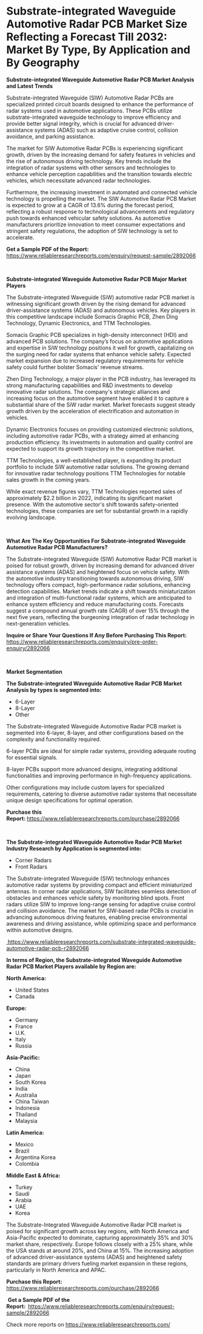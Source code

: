 <p><h1>Substrate-integrated Waveguide Automotive Radar PCB Market Size Reflecting a Forecast Till 2032: Market By Type, By Application and By Geography</h1></p><p><strong>Substrate-integrated Waveguide Automotive Radar PCB Market Analysis and Latest Trends</strong></p>
<p><p>Substrate-integrated Waveguide (SIW) Automotive Radar PCBs are specialized printed circuit boards designed to enhance the performance of radar systems used in automotive applications. These PCBs utilize substrate-integrated waveguide technology to improve efficiency and provide better signal integrity, which is crucial for advanced driver-assistance systems (ADAS) such as adaptive cruise control, collision avoidance, and parking assistance. </p><p>The market for SIW Automotive Radar PCBs is experiencing significant growth, driven by the increasing demand for safety features in vehicles and the rise of autonomous driving technology. Key trends include the integration of radar systems with other sensors and technologies to enhance vehicle perception capabilities and the transition towards electric vehicles, which necessitate advanced radar technologies. </p><p>Furthermore, the increasing investment in automated and connected vehicle technology is propelling the market. The SIW Automotive Radar PCB Market is expected to grow at a CAGR of 13.6% during the forecast period, reflecting a robust response to technological advancements and regulatory push towards enhanced vehicular safety solutions. As automotive manufacturers prioritize innovation to meet consumer expectations and stringent safety regulations, the adoption of SIW technology is set to accelerate.</p></p>
<p><strong>Get a Sample PDF of the Report:&nbsp;</strong> <a href="https://www.reliableresearchreports.com/enquiry/request-sample/2892066?utm_campaign=3037&utm_medium=2&utm_source=Github&utm_content=ia&utm_term=15032025&utm_id=substrate-integrated-waveguide-automotive-radar-pcb">https://www.reliableresearchreports.com/enquiry/request-sample/2892066</a></p>
<p>&nbsp;</p>
<p><strong>Substrate-integrated Waveguide Automotive Radar PCB Major Market Players</strong></p>
<p><p>The Substrate-integrated Waveguide (SiW) automotive radar PCB market is witnessing significant growth driven by the rising demand for advanced driver-assistance systems (ADAS) and autonomous vehicles. Key players in this competitive landscape include Somacis Graphic PCB, Zhen Ding Technology, Dynamic Electronics, and TTM Technologies.</p><p>Somacis Graphic PCB specializes in high-density interconnect (HDI) and advanced PCB solutions. The company’s focus on automotive applications and expertise in SiW technology positions it well for growth, capitalizing on the surging need for radar systems that enhance vehicle safety. Expected market expansion due to increased regulatory requirements for vehicle safety could further bolster Somacis' revenue streams.</p><p>Zhen Ding Technology, a major player in the PCB industry, has leveraged its strong manufacturing capabilities and R&D investments to develop innovative radar solutions. The company's strategic alliances and increasing focus on the automotive segment have enabled it to capture a substantial share of the SiW radar market. Market forecasts suggest steady growth driven by the acceleration of electrification and automation in vehicles.</p><p>Dynamic Electronics focuses on providing customized electronic solutions, including automotive radar PCBs, with a strategy aimed at enhancing production efficiency. Its investments in automation and quality control are expected to support its growth trajectory in the competitive market.</p><p>TTM Technologies, a well-established player, is expanding its product portfolio to include SiW automotive radar solutions. The growing demand for innovative radar technology positions TTM Technologies for notable sales growth in the coming years.</p><p>While exact revenue figures vary, TTM Technologies reported sales of approximately $2.2 billion in 2022, indicating its significant market presence. With the automotive sector's shift towards safety-oriented technologies, these companies are set for substantial growth in a rapidly evolving landscape.</p></p>
<p>&nbsp;</p>
<p><strong>What Are The Key Opportunities For Substrate-integrated Waveguide Automotive Radar PCB Manufacturers?</strong></p>
<p><p>The Substrate-integrated Waveguide (SIW) Automotive Radar PCB market is poised for robust growth, driven by increasing demand for advanced driver assistance systems (ADAS) and heightened focus on vehicle safety. With the automotive industry transitioning towards autonomous driving, SIW technology offers compact, high-performance radar solutions, enhancing detection capabilities. Market trends indicate a shift towards miniaturization and integration of multi-functional radar systems, which are anticipated to enhance system efficiency and reduce manufacturing costs. Forecasts suggest a compound annual growth rate (CAGR) of over 15% through the next five years, reflecting the burgeoning integration of radar technology in next-generation vehicles.</p></p>
<p><strong>Inquire or Share Your Questions If Any Before Purchasing This Report:</strong> <a href="https://www.reliableresearchreports.com/enquiry/pre-order-enquiry/2892066?utm_campaign=3037&utm_medium=2&utm_source=Github&utm_content=ia&utm_term=15032025&utm_id=substrate-integrated-waveguide-automotive-radar-pcb">https://www.reliableresearchreports.com/enquiry/pre-order-enquiry/2892066</a></p>
<p>&nbsp;</p>
<p><strong>Market Segmentation</strong></p>
<p><strong>The Substrate-integrated Waveguide Automotive Radar PCB Market Analysis by types is segmented into:</strong></p>
<p><ul><li>6-Layer</li><li>8-Layer</li><li>Other</li></ul></p>
<p><p>The Substrate-integrated Waveguide Automotive Radar PCB market is segmented into 6-layer, 8-layer, and other configurations based on the complexity and functionality required. </p><p>6-layer PCBs are ideal for simple radar systems, providing adequate routing for essential signals. </p><p>8-layer PCBs support more advanced designs, integrating additional functionalities and improving performance in high-frequency applications. </p><p>Other configurations may include custom layers for specialized requirements, catering to diverse automotive radar systems that necessitate unique design specifications for optimal operation.</p></p>
<p><strong>Purchase this Report:&nbsp;</strong><a href="https://www.reliableresearchreports.com/purchase/2892066?utm_campaign=3037&utm_medium=2&utm_source=Github&utm_content=ia&utm_term=15032025&utm_id=substrate-integrated-waveguide-automotive-radar-pcb">https://www.reliableresearchreports.com/purchase/2892066</a></p>
<p>&nbsp;</p>
<p><strong>The Substrate-integrated Waveguide Automotive Radar PCB Market Industry Research by Application is segmented into:</strong></p>
<p><ul><li>Corner Radars</li><li>Front Radars</li></ul></p>
<p><p>The Substrate-integrated Waveguide (SIW) technology enhances automotive radar systems by providing compact and efficient miniaturized antennas. In corner radar applications, SIW facilitates seamless detection of obstacles and enhances vehicle safety by monitoring blind spots. Front radars utilize SIW to improve long-range sensing for adaptive cruise control and collision avoidance. The market for SIW-based radar PCBs is crucial in advancing autonomous driving features, enabling precise environmental awareness and driving assistance, while optimizing space and performance within automotive designs.</p></p>
<p><a href="https://www.reliableresearchreports.com/substrate-integrated-waveguide-automotive-radar-pcb-r2892066?utm_campaign=3037&utm_medium=2&utm_source=Github&utm_content=ia&utm_term=15032025&utm_id=substrate-integrated-waveguide-automotive-radar-pcb">&nbsp;https://www.reliableresearchreports.com/substrate-integrated-waveguide-automotive-radar-pcb-r2892066</a></p>
<p><strong>In terms of Region, the Substrate-integrated Waveguide Automotive Radar PCB Market Players available by Region are:</strong></p>
<p>
    <p> <strong> North America: </strong>
        <ul>
            <li>United States</li>
            <li>Canada</li>
        </ul>
        </p> 
    <p> <strong> Europe: </strong>
        <ul>
            <li>Germany</li>
            <li>France</li>
            <li>U.K.</li>
            <li>Italy</li>
            <li>Russia</li>
        </ul>
        </p> 
    <p> <strong> Asia-Pacific: </strong>
        <ul>
            <li>China</li>
            <li>Japan</li>
            <li>South Korea</li>
            <li>India</li>
            <li>Australia</li>
            <li>China Taiwan</li>
            <li>Indonesia</li>
            <li>Thailand</li>
            <li>Malaysia</li>
        </ul>
        </p> 
    <p> <strong> Latin America: </strong>
        <ul>
            <li>Mexico</li>
            <li>Brazil</li>
            <li>Argentina Korea</li>
            <li>Colombia</li>
        </ul>
        </p> 
    <p> <strong> Middle East & Africa: </strong>
        <ul>
            <li>Turkey</li>
            <li>Saudi</li>
            <li>Arabia</li>
            <li>UAE</li>
            <li>Korea</li>
        </ul>
    </p>
    </p>
<p><p>The Substrate-Integrated Waveguide Automotive Radar PCB market is poised for significant growth across key regions, with North America and Asia-Pacific expected to dominate, capturing approximately 35% and 30% market share, respectively. Europe follows closely with a 25% share, while the USA stands at around 20%, and China at 15%. The increasing adoption of advanced driver-assistance systems (ADAS) and heightened safety standards are primary drivers fueling market expansion in these regions, particularly in North America and APAC.</p></p>
<p><strong>Purchase this Report: </strong><a href="https://www.reliableresearchreports.com/purchase/2892066?utm_campaign=3037&utm_medium=2&utm_source=Github&utm_content=ia&utm_term=15032025&utm_id=substrate-integrated-waveguide-automotive-radar-pcb">https://www.reliableresearchreports.com/purchase/2892066</a></p>
<p>&nbsp;<strong>Get a Sample PDF of the Report:&nbsp;&nbsp;</strong><a href="https://www.reliableresearchreports.com/enquiry/request-sample/2892066?utm_campaign=3037&utm_medium=2&utm_source=Github&utm_content=ia&utm_term=15032025&utm_id=substrate-integrated-waveguide-automotive-radar-pcb">https://www.reliableresearchreports.com/enquiry/request-sample/2892066</a></p>
<p><strong></strong></p>
<p>Check more reports on <a href="https://www.reliableresearchreports.com/?utm_campaign=3037&utm_medium=2&utm_source=Github&utm_content=ia&utm_term=15032025&utm_id=substrate-integrated-waveguide-automotive-radar-pcb">https://www.reliableresearchreports.com/</a></p>